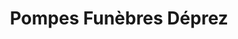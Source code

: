 ---
title: "Pompes Funèbres Déprez"
url: /ligny-en-barrois/pompes-funebres-deprez/
shop: directeurs de funérailles
---